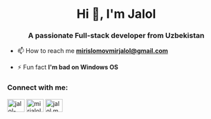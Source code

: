 <h1 align="center">Hi 👋, I'm Jalol</h1>
<h3 align="center">A passionate Full-stack developer from Uzbekistan</h3>

- 📫 How to reach me **mirislomovmirjalol@gmail.com**

- ⚡ Fun fact **I'm bad on Windows OS**

<h3 align="left">Connect with me:</h3>
<p align="left">
<a href="https://linkedin.com/in/jalol-mirislomov-5b235a1a5" target="blank"><img align="center" src="https://raw.githubusercontent.com/rahuldkjain/github-profile-readme-generator/master/src/images/icons/Social/linked-in-alt.svg" alt="jalol-mirislomov-5b235a1a5" height="30" width="40" /></a>
<a href="https://fb.com/mirjalol0101" target="blank"><img align="center" src="https://raw.githubusercontent.com/rahuldkjain/github-profile-readme-generator/master/src/images/icons/Social/facebook.svg" alt="mirjalol0101" height="30" width="40" /></a>
<a href="https://instagram.com/jalol.m_" target="blank"><img align="center" src="https://raw.githubusercontent.com/rahuldkjain/github-profile-readme-generator/master/src/images/icons/Social/instagram.svg" alt="jalol.m_" height="30" width="40" /></a>
</p>
